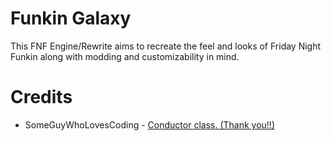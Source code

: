 # Funkin Galaxy
This FNF Engine/Rewrite aims to recreate the feel and looks of Friday Night Funkin along with modding and customizability in mind.

# Credits
- SomeGuyWhoLovesCoding - [Conductor class. (Thank you!!)](https://github.com/SomeGuyWhoLovesCoding/Zenith-FNF-Public) 